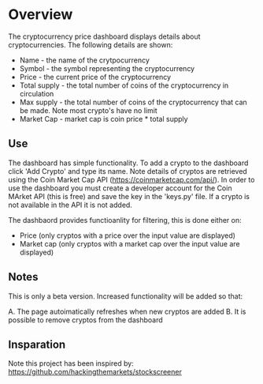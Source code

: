 # Overview

The cryptocurrency price dashboard displays details about cryptocurrencies. The following details are shown:

- Name - the name of the crytpocurrency
- Symbol - the symbol representing the cryptocurrency 
- Price - the current price of the cryptocurrency
- Total supply - the total number of coins of the cryptocurrency in circulation
- Max supply - the total number of coins of the cryptocurrency that can be made. Note most crypto's have no limit
- Market Cap - market cap is coin price * total supply

## Use 



The dashboard has simple functionality. To add a crypto to the dashboard click 'Add Crypto' and type its name. Note details of cryptos are retrieved using the Coin Market Cap API (https://coinmarketcap.com/api/). In order to use the dashboard you must create a developer account for the Coin MArket API (this is free) and save the key in the 'keys.py' file. If a crypto is not available in the API it is not added.

The dashbaord provides functioanlity for filtering, this is done either on:
- Price (only cryptos with a price over the input value are displayed)
- Market cap (only cryptos with a market cap over the input value are displayed)

## Notes

This is only a beta version. Increased functionality will be added so that:

A. The page autoimatically refreshes when new cryptos are added
B. It is possible to remove cryptos from the dashboard

## Insparation

Note this project has been inspired by: https://github.com/hackingthemarkets/stockscreener





